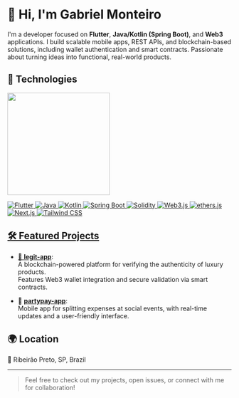 # 👋 Hi, I'm Gabriel Monteiro

I'm a developer focused on **Flutter**, **Java/Kotlin (Spring Boot)**, and **Web3** applications. I build scalable mobile apps, REST APIs, and blockchain-based solutions, including wallet authentication and smart contracts. Passionate about turning ideas into functional, real-world products.

## 🚀 Technologies
  
  <div style="display: inline_block">
    <a href="https://github.com/gabgmont">
    <img align="center" height="230em" src="https://github-readme-stats.vercel.app/api/top-langs/?username=gabgmont&layout=compact&hide=jupyter+notebook,swift&theme=solarized-light"/>
  </div>
     
![Flutter](https://img.shields.io/badge/Flutter-02569B?logo=flutter&logoColor=white)
![Java](https://img.shields.io/badge/Java-007396?logo=java&logoColor=white)
![Kotlin](https://img.shields.io/badge/Kotlin-7F52FF?logo=kotlin&logoColor=white)
![Spring Boot](https://img.shields.io/badge/Spring_Boot-6DB33F?logo=springboot&logoColor=white)
![Solidity](https://img.shields.io/badge/Solidity-363636?logo=solidity&logoColor=white)
![Web3.js](https://img.shields.io/badge/Web3.js-F16822?logo=javascript&logoColor=white)
![ethers.js](https://img.shields.io/badge/Ethers.js-3C3C3D?logo=ethereum&logoColor=white)
![Next.js](https://img.shields.io/badge/Next.js-000000?logo=next.js&logoColor=white)
![Tailwind CSS](https://img.shields.io/badge/Tailwind_CSS-38B2AC?logo=tailwind-css&logoColor=white)

## 🛠️ Featured Projects

- 🔐 [**legit-app**](https://github.com/gabgmont/legit-app):  
  A blockchain-powered platform for verifying the authenticity of luxury products.  
  Features Web3 wallet integration and secure validation via smart contracts.

- 🎉 [**partypay-app**](https://github.com/gabgmont/partypay-app):  
  Mobile app for splitting expenses at social events, with real-time updates and a user-friendly interface.

## 🌍 Location

📍 Ribeirão Preto, SP, Brazil

---

> Feel free to check out my projects, open issues, or connect with me for collaboration!

